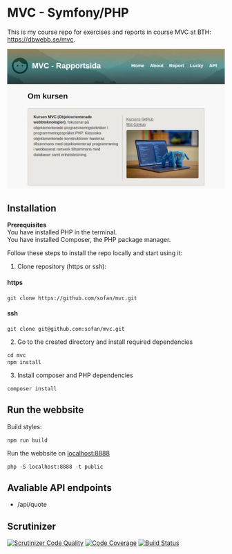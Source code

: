 # MVC - Symfony/PHP

This is my course repo for exercises and reports in course MVC at BTH: https://dbwebb.se/mvc.


![Bild](public/img/mvc_repo.webp)

## Installation

**Prerequisites**<br>
You have installed PHP in the terminal.<br>
You have installed Composer, the PHP package manager.

Follow these steps to install the repo locally and start using it:

1. Clone repository (https or ssh):

#### https
```
git clone https://github.com/sofan/mvc.git
```
#### ssh
```
git clone git@github.com:sofan/mvc.git
```

2. Go to the created directory and install required dependencies

```
cd mvc
npm install
```

3. Install composer and PHP dependencies
```
composer install
```


## Run the webbsite
Build styles:

```
npm run build
```

Run the webbsite on [localhost:8888](http://localhost:8888/)
```
php -S localhost:8888 -t public
```

## Avaliable API endpoints

* /api/quote


## Scrutinizer
[![Scrutinizer Code Quality](https://scrutinizer-ci.com/g/sofan/mvc/badges/quality-score.png?b=main)](https://scrutinizer-ci.com/g/sofan/mvc/?branch=main)
[![Code Coverage](https://scrutinizer-ci.com/g/sofan/mvc/badges/coverage.png?b=main)](https://scrutinizer-ci.com/g/sofan/mvc/?branch=main)
[![Build Status](https://scrutinizer-ci.com/g/sofan/mvc/badges/build.png?b=main)](https://scrutinizer-ci.com/g/sofan/mvc/build-status/main)